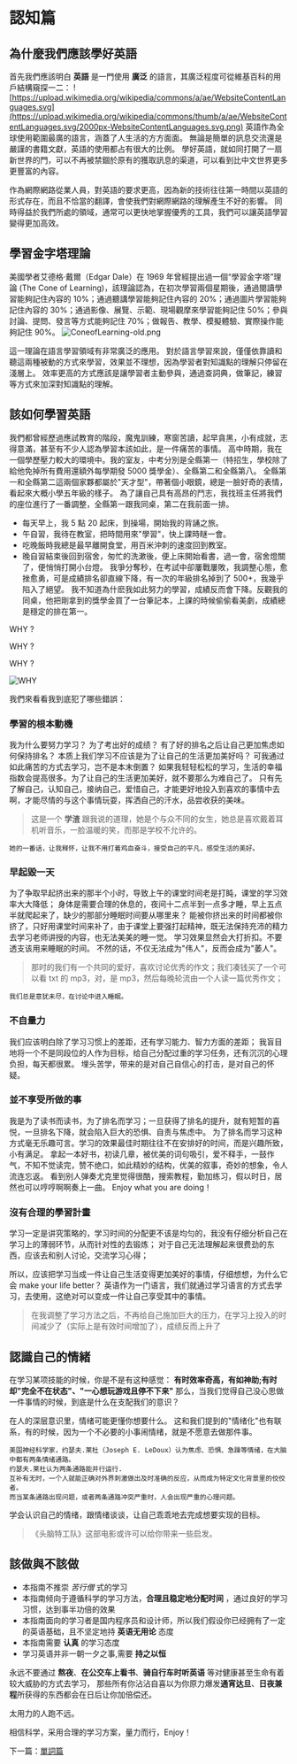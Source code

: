 # 認知篇

## 為什麼我們應該學好英語

首先我們應該明白 **英語** 是一門使用 **廣泛** 的語言，其廣泛程度可從維基百科的用戶結構窺探一二：
![https://upload.wikimedia.org/wikipedia/commons/a/ae/WebsiteContentLanguages.svg](https://upload.wikimedia.org/wikipedia/commons/thumb/a/ae/WebsiteContentLanguages.svg/2000px-WebsiteContentLanguages.svg.png)
英語作為全球使用範圍最廣的語言，涵蓋了人生活的方方面面。
無論是簡單的訊息交流還是嚴謹的書籍文獻，英語的使用都占有很大的比例。
學好英語，就如同打開了一扇新世界的門，可以不再被禁錮於原有的獲取訊息的渠道，可以看到比中文世界更多更豐富的內容。

作為網際網路從業人員，對英語的要求更高，因為新的技術往往第一時間以英語的形式存在，而且不恰當的翻譯，會使我們對網際網路的理解產生不好的影響。
同時得益於我們所處的領域，通常可以更快地掌握優秀的工具，我們可以讓英語學習變得更加高效。

## 學習金字塔理論

美國學者艾德格·戴爾（Edgar Dale）在 1969 年曾經提出過一個“學習金字塔”理論 (The Cone of Learning)，該理論認為，在初次學習兩個星期後，通過閱讀學習能夠記住內容的 10%；通過聽講學習能夠記住內容的 20%；通過圖片學習能夠記住內容的 30%；通過影像、展覽、示範、現場觀摩來學習能夠記住 50%；參與討論、提問、發言等方式能夠記住 70%；做報告、教學、模擬體驗、實際操作能夠記住 90%。
![ConeofLearning-old.png](../assets/ConeofLearning-old.png)

這一理論在語言學習領域有非常廣泛的應用。
對於語言學習來說，僅僅依靠讀和聽這兩種被動的方式來學習，效果並不理想，因為學習者對知識點的理解只停留在淺層上。
效率更高的方式應該是讓學習者主動參與，通過查詞典，做筆記，練習等方式來加深對知識點的理解。

## 該如何學習英語

我們都曾經歷過應試教育的階段，魔鬼訓練，寒窗苦讀，起早貪黑，小有成就，志得意滿，甚至有不少人認為學習本該如此，是一件痛苦的事情。
高中時期，我在一個學歷壓力較大的環境中。我的室友，中考分別是全縣第一（特招生，學校除了給他免掉所有費用還額外每學期發 5000 獎學金）、全縣第二和全縣第八。
全縣第一和全縣第二這兩個家夥都屬於"天才型"，帶著個小眼鏡，總是一臉好奇的表情，看起來大概小學五年級的樣子。
為了讓自己具有高昂的鬥志，我找班主任將我們的座位進行了一番調整，全縣第一跟我同桌，第二在我前面一排。

- 每天早上，我 5 點 20 起床，到操場，開始我的背誦之旅。
- 午自習，我待在教室，把時間用來"學習"，快上課時瞇一會。
- 吃晚飯時我總是最早離開食堂，用百米沖刺的速度回到教室。
- 晚自習結束後回到宿舍，匆忙的洗漱後，便上床開始看書，過一會，宿舍燈關了，便悄悄打開小台燈。
  我爭分奪秒，在考試中卻屢戰屢敗，我調整心態，愈挫愈勇，可是成績排名卻直線下降，有一次的年級排名掉到了 500+，我幾乎陷入了絕望。
  我不知道為什麽我如此努力的學習，成績反而會下降。反觀我的同桌，他把剛拿到的獎學金買了一台筆記本，上課的時候偷偷看美劇，成績總是穩定的排在第一。

WHY ?

WHY ?

WHY ?

![WHY](../assets/why.png)

我們來看看我到底犯了哪些錯誤：

### 學習的根本動機

我为什么要努力学习？
为了考出好的成绩？
有了好的排名之后让自己更加焦虑如何保持排名？
本质上我们学习不应该是为了让自己的生活更加美好吗？
可我通过如此痛苦的方式去学习，岂不是本末倒置？
如果我轻轻松松的学习，生活的幸福指数会提高很多。为了让自己的生活更加美好，就不要那么为难自己了。
只有先了解自己，认知自己，接纳自己，爱惜自己，才能更好地投入到喜欢的事情中去啊，才能尽情的与这个事情玩耍，挥洒自己的汗水，品尝收获的美味。

> 这是一个 **学渣** 跟我说的道理，她是个与众不同的女生，她总是喜欢戴着耳机听音乐，一脸温暖的笑，而那是学校不允许的。

    她的一番话，让我释怀，让我不用打着鸡血奋斗，接受自己的平凡，感受生活的美好。

### 早起毀一天

为了争取早起挤出来的那半个小时，导致上午的课堂时间老是打盹，课堂的学习效率大大降低；
身体是需要合理的休息的，夜间十二点半到一点多才睡，早上五点半就爬起来了，缺少的那部分睡眠时间要从哪里来？
能被你挤出来的时间都被你挤了，只好用课堂时间来补了，由于课堂上要强打起精神，既无法保持充沛的精力去学习老师讲授的内容，也无法美美的睡一觉。
学习效果显然会大打折扣。不要透支该用来睡眠的时间。
不然的话，不仅无法成为"伟人"，反而会成为"萎人"。

> 那时的我们有一个共同的爱好，喜欢讨论优秀的作文；我们凑钱买了一个可以看 txt 的 mp3，对，是 mp3，然后每晚轮流由一个人读一篇优秀作文；

    我们总是意犹未尽，在讨论中进入睡眠。

### 不自量力

我们应该明白除了学习习惯上的差距，还有学习能力、智力方面的差距；
我盲目地将一个不是同段位的人作为目标，给自己分配过重的学习任务，还有沉沉的心理负担，每天都很累。
埋头苦学，带来的是对自己自信心的打击，是对自己的怀疑。

### 並不享受所做的事

我是为了读书而读书，为了排名而学习；一旦获得了排名的提升，就有短暂的喜悦，一旦排名下降，就会陷入巨大的恐惧、自责与焦虑中。
为了排名而学习这种方式毫无乐趣可言。学习的效果最佳时期往往不在安排好的时间，而是兴趣所致，小有满足。
拿起一本好书，初读几章，被优美的词句吸引，爱不释手，一鼓作气，不知不觉读完，赞不绝口，如此精妙的结构，优美的叙事，奇妙的想象，令人流连忘返。
看到别人弹奏尤克里觉得很酷，搜索教程，勤加练习，假以时日，居然也可以哼哼啊啊奏上一曲。
Enjoy what you are doing！

### 沒有合理的學習計畫

学习一定是讲究策略的，学习时间的分配更不该是均匀的，我没有仔细分析自己在学习上的薄弱环节，从而针对性的去锻炼；
对于自己无法理解起来很费劲的东西，应该去和别人讨论，交流学习心得；

所以，应该把学习当成一件让自己生活变得更加美好的事情，仔细想想，为什么它会 make your life better？
英语作为一门语言，我们就通过学习语言的方式去学习，去使用，这绝对可以变成一件让自己享受其中的事情。

> 在我调整了学习方法之后，不再给自己施加巨大的压力，在学习上投入的时间减少了（实际上是有效时间增加了），成绩反而上升了

## 認識自己的情緒

在学习某项技能的时候，你是不是有这种感觉：
**有时效率奇高，有如神助;有时却"完全不在状态"、"一心想玩游戏且停不下来"**
那么，当我们觉得自己没心思做一件事情的时候，到底是什么在支配我们的意识？

在人的深层意识里，情绪可能更懂你想要什么。
这和我们提到的"情绪化"也有联系，有的时候，因为一个不必要的小事闹情绪，就是不愿意去做那件事。

```
美国神经科学家，约瑟夫.莱杜（Joseph E. LeDoux）认为焦虑、恐惧、急躁等情绪，在大脑中都有两条情绪通路。
约瑟夫.莱杜认为两条通路能并行运行.
互补有无时，一个人就能正确对外界刺激做出及时准确的反应，从而成为特定文化背景里的佼佼者。
而当某条通路出现问题，或者两条通路冲突严重时，人会出现严重的心理问题。
```

学会认识自己的情绪，跟情绪谈谈，让自己乖乖地去完成想要实现的目标。

> 《头脑特工队》这部电影或许可以给你带来一些启发。

## 該做與不該做

- 本指南不推崇 _苦行僧_ 式的学习
- 本指南倾向于遵循科学的学习方法，**合理且稳定地分配时间** ，通过良好的学习习惯，达到事半功倍的效果
- 本指南面向的学习者是国内程序员和设计师，所以我们假设你已经拥有了一定的英语基础，且不坚定地持 **英语无用论** 态度
- 本指南需要 **认真** 的学习态度
- 学习英语并非一朝一夕之事,需要 **持之以恒**

永远不要通过 **熬夜**、**在公交车上看书**、**骑自行车时听英语** 等对健康甚至生命有着较大威胁的方式去学习，
那些所有你沾沾自喜以为你原力爆发**通宵达旦**、**日夜兼程**所获得的东西都会在日后让你加倍偿还。

太用力的人跑不远。

相信科学，采用合理的学习方案，量力而行，Enjoy！

下一篇：[單詞篇](2-vocabulary.md)
